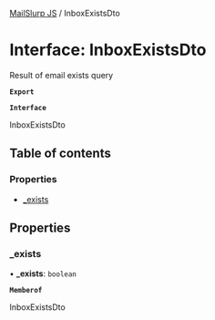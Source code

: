 [MailSlurp JS](../README.md) / InboxExistsDto

# Interface: InboxExistsDto

Result of email exists query

**`Export`**

**`Interface`**

InboxExistsDto

## Table of contents

### Properties

- [\_exists](InboxExistsDto.md#_exists)

## Properties

### \_exists

• **\_exists**: `boolean`

**`Memberof`**

InboxExistsDto
